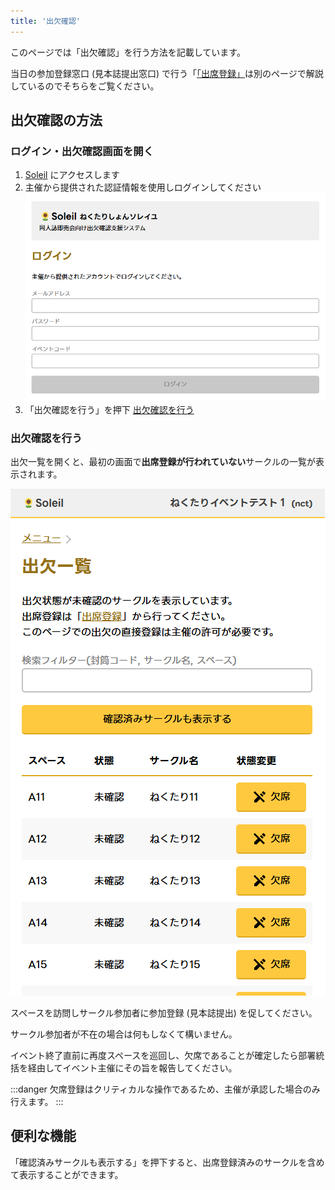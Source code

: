 ```yaml
---
title: '出欠確認'
---
```


このページでは「出欠確認」を行う方法を記載しています。

当日の参加登録窓口 (見本誌提出窓口) で行う「[「出席登録」](checkin)は別のページで解説しているのでそちらをご覧ください。

## 出欠確認の方法

### ログイン・出欠確認画面を開く

1. [Soleil](https://sun.nectarition.jp/login) にアクセスします
1. 主催から提供された認証情報を使用しログインしてください
![ログイン画面](assets/checkin/checkin-1.png)
1. 「出欠確認を行う」を押下
[出欠確認を行う](assets/rollcall/rollcall-1.png)

### 出欠確認を行う

出欠一覧を開くと、最初の画面で**出席登録が行われていない**サークルの一覧が表示されます。

![出欠一覧](assets/rollcall/rollcall-2.png)

スペースを訪問しサークル参加者に参加登録 (見本誌提出) を促してください。

サークル参加者が不在の場合は何もしなくて構いません。

イベント終了直前に再度スペースを巡回し、欠席であることが確定したら部署統括を経由してイベント主催にその旨を報告してください。

:::danger
欠席登録はクリティカルな操作であるため、主催が承認した場合のみ行えます。
:::

## 便利な機能

「確認済みサークルも表示する」を押下すると、出席登録済みのサークルを含めて表示することができます。
